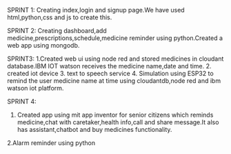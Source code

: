 SPRINT 1:
Creating index,login and signup page.We have used html,python,css and js to create this.

SPRINT 2:
Creating dashboard,add medicine,prescriptions,schedule,medicine reminder using python.Created a web app using mongodb.

SPRINT3:
1.Created web ui using node red and stored medicines in cloudant database.IBM IOT watson receives the medicine name,date and time.
2. created iot device
3. text to speech service
4. Simulation using ESP32 to remind the user medicine name at time using cloudantdb,node red and ibm watson iot platform.

SPRINT 4:

1. Created app using mit app inventor for senior citizens which reminds medicine,chat with caretaker,health info,call and share message.It also has assistant,chatbot and buy medicines functionality.

2.Alarm reminder using python
